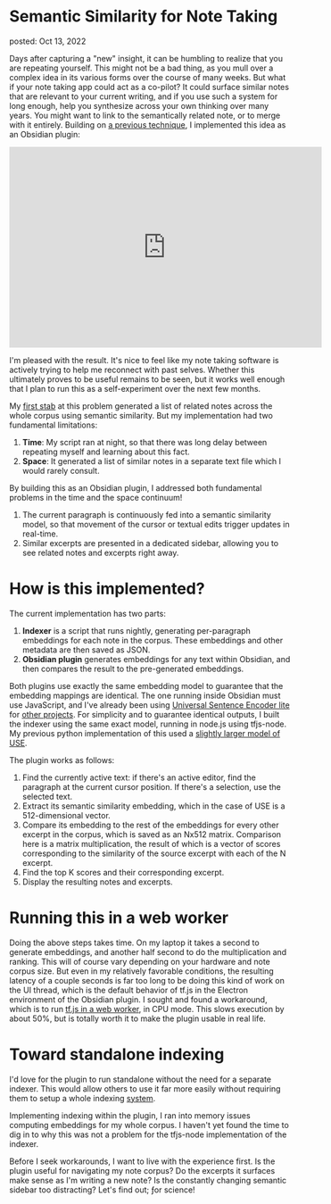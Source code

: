 Semantic Similarity for Note Taking
===
posted: Oct 13, 2022

Days after capturing a "new" insight, it can be humbling to realize that you are
repeating yourself. This might not be a bad thing, as you mull over a complex
idea in its various forms over the course of many weeks. But what if your note
taking app could act as a co-pilot? It could surface similar notes that are
relevant to your current writing, and if you use such a system for long enough,
help you synthesize across your own thinking over many years. You might want to
link to the semantically related note, or to merge with it entirely. Building on
[a previous technique](/ai-note-garden-linker), I implemented this idea as an
Obsidian plugin:

<iframe width="560" height="360" src="https://www.youtube.com/embed/kZkDCjr8ZqU?controls=0" title="YouTube video player" frameborder="0" allow="accelerometer; autoplay; clipboard-write; encrypted-media; gyroscope; picture-in-picture" allowfullscreen></iframe>

<!--more-->

I'm pleased with the result. It's nice to feel like my note taking software is
actively trying to help me reconnect with past selves. Whether this ultimately
proves to be useful remains to be seen, but it works well enough that I plan to
run this as a self-experiment over the next few months.

My [first stab](/ai-note-garden-linker) at this problem generated a list of
related notes across the whole corpus using semantic similarity. But my
implementation had two fundamental limitations:

1. **Time**: My script ran at night, so that there was long delay between
   repeating myself and learning about this fact.
2. **Space**: It generated a list of similar notes in a separate text file which
   I would rarely consult.

By building this as an Obsidian plugin, I addressed both fundamental problems in
the time and the space continuum!

1. The current paragraph is continuously fed into a semantic similarity model,
   so that movement of the cursor or textual edits trigger updates in
   real-time.
2. Similar excerpts are presented in a dedicated sidebar, allowing you to
   see related notes and excerpts right away.


# How is this implemented?

The current implementation has two parts:

1. **Indexer** is a script that runs nightly, generating per-paragraph
  embeddings for each note in the corpus. These embeddings and other metadata
  are then saved as JSON.
2. **Obsidian plugin** generates embeddings for any text within Obsidian, and
   then compares the result to the pre-generated embeddings.

Both plugins use exactly the same embedding model to guarantee that the
embedding mappings are identical. The one running inside Obsidian must use
JavaScript, and I've already been using [Universal Sentence Encoder
lite](https://github.com/tensorflow/tfjs-models/tree/master/universal-sentence-encoder)
for [other projects](https://github.com/google-research/usnea). For simplicity
and to guarantee identical outputs, I built the indexer using the same exact
model, running in node.js using tfjs-node. My previous python implementation of
this used a [slightly larger model of
USE](https://tfhub.dev/google/universal-sentence-encoder-large/).

The plugin works as follows:

1. Find the currently active text: if there's an active editor, find the
   paragraph at the current cursor position. If there's a selection, use the
   selected text.
2. Extract its semantic similarity embedding, which in the case of USE is a
   512-dimensional vector.
3. Compare its embedding to the rest of the embeddings for every other excerpt
   in the corpus, which is saved as an Nx512 matrix. Comparison here is a matrix
   multiplication, the result of which is a vector of scores corresponding to
   the similarity of the source excerpt with each of the N excerpt.
4. Find the top K scores and their corresponding excerpt.
5. Display the resulting notes and excerpts.

# Running this in a web worker

Doing the above steps takes time. On my laptop it takes a second to generate
embeddings, and another half second to do the multiplication and ranking. This
will of course vary depending on your hardware and note corpus size. But even in
my relatively favorable conditions, the resulting latency of a couple seconds is
far too long to be doing this kind of work on the UI thread, which is the
default behavior of tf.js in the Electron environment of the Obsidian plugin. I
sought and found a workaround, which is to run [tf.js in a web
worker](https://erdem.pl/2020/02/making-tensorflow-js-work-faster-with-web-workers),
in CPU mode. This slows execution by about 50%, but is totally worth it to make
the plugin usable in real life.

# Toward standalone indexing

I'd love for the plugin to run standalone without the need for a separate
indexer. This would allow others to use it far more easily without requiring
them to setup a whole indexing [system](/file-systems-for-thought/).

Implementing indexing within the plugin, I ran into memory issues computing
embeddings for my whole corpus. I haven't yet found the time to dig in to why
this was not a problem for the tfjs-node implementation of the indexer.

Before I seek workarounds, I want to live with the experience first. Is the
plugin useful for navigating my note corpus? Do the excerpts it surfaces make
sense as I'm writing a new note? Is the constantly changing semantic sidebar too
distracting? Let's find out; ƒor science!
